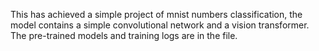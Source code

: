 This has achieved a simple project of mnist numbers classification, the model contains a simple convolutional network and a vision transformer. The pre-trained models and training logs are in the file. 
